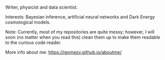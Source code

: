 Writer, physicist and data scientist.

Interests: Bayesian inference, artificial neural networks and Dark Energy cosmological models.

Note:
Currently, most of my repositories are quite messy; however, I will soon (no matter when you read this) clean them up to make them readable to the curious code reader.

More info about me: https://igomezv.github.io/aboutme/

<!--
**igomezv/igomezv** is a ✨ _special_ ✨ repository because its `README.md` (this file) appears on your GitHub profile.

Here are some ideas to get you started:

- 🔭 I’m currently working on ...
- 🌱 I’m currently learning ...
- 👯 I’m looking to collaborate on ...
- 🤔 I’m looking for help with ...
- 💬 Ask me about ...
- 📫 How to reach me: ...
- 😄 Pronouns: ...
- ⚡ Fun fact: ...
-->
